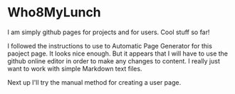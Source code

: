 Who8MyLunch
===========

I am simply github pages for projects and for users.  Cool stuff so far!

I followed the instructions to use to Automatic Page Generator for this paoject page.  It looks nice enough.  But it appears that I will have to use the github online editor in order to make any changes to content.  I really just want to work with simple Markdown text files.

Next up I'll try the manual method for creating a user page.
